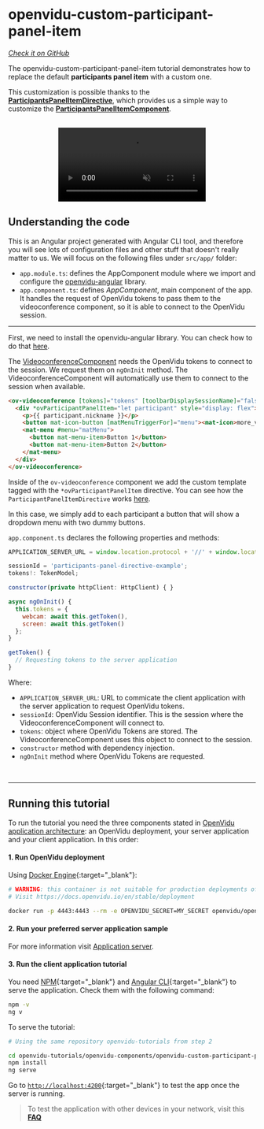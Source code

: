 # openvidu-custom-participant-panel-item

<a href="https://github.com/OpenVidu/openvidu-tutorials/tree/master/openvidu-components/openvidu-custom-participant-panel-item" target="_blank"><i class="icon ion-social-github"> Check it on GitHub</i></a>

The openvidu-custom-participant-panel-item tutorial demonstrates how to replace the default **participants panel item** with a custom one.

This customization is possible thanks to the [**ParticipantsPanelItemDirective**](api/openvidu-angular/directives/ParticipantPanelItemDirective.html), which provides us a simple way to customize the [**ParticipantsPanelItemComponent**](api/openvidu-angular/components/ParticipantPanelItemComponent.html).

<p align="center" style="margin-top: 30px">
  <video class="img-responsive" style="max-width: 80%" src="video/components/participant-panel-item.mp4" muted async loop autoplay playsinline></video>
</p>

## Understanding the code

This is an Angular project generated with Angular CLI tool, and therefore you will see lots of configuration files and other stuff that doesn't really matter to us. We will focus on the following files under `src/app/` folder:

- `app.module.ts`: defines the AppComponent module where we import and configure the [openvidu-angular](api/openvidu-angular/) library.
- `app.component.ts`: defines *AppComponent*, main component of the app. It handles the request of OpenVidu tokens to pass them to the videoconference component, so it is able to connect to the OpenVidu session.

---

First, we need to install the openvidu-angular library. You can check how to do that [here](api/openvidu-angular/).

The [VideoconferenceComponent](api/openvidu-angular/components/VideoconferenceComponent.html) needs the OpenVidu tokens to connect to the session. We request them on `ngOnInit` method. The VideoconferenceComponent will automatically use them to connect to the session when available.

```html
<ov-videoconference [tokens]="tokens" [toolbarDisplaySessionName]="false">
  <div *ovParticipantPanelItem="let participant" style="display: flex">
    <p>{{ participant.nickname }}</p>
    <button mat-icon-button [matMenuTriggerFor]="menu"><mat-icon>more_vert</mat-icon></button>
    <mat-menu #menu="matMenu">
      <button mat-menu-item>Button 1</button>
      <button mat-menu-item>Button 2</button>
    </mat-menu>
  </div>
</ov-videoconference>
```

Inside of the `ov-videoconference` component we add the custom template tagged with the `*ovParticipantPanelItem` directive. You can see how the `ParticipantPanelItemDirective` works [here](api/openvidu-angular/directives/ParticipantPanelItemDirective.html).

In this case, we simply add to each participant a button that will show a dropdown menu with two dummy buttons.

`app.component.ts` declares the following properties and methods:

```javascript
APPLICATION_SERVER_URL = window.location.protocol + '//' + window.location.hostname + ':5000/';

sessionId = 'participants-panel-directive-example';
tokens!: TokenModel;

constructor(private httpClient: HttpClient) { }

async ngOnInit() {
  this.tokens = {
    webcam: await this.getToken(),
    screen: await this.getToken()
  };
}

getToken() {
  // Requesting tokens to the server application
}
```

Where:

- `APPLICATION_SERVER_URL`: URL to commicate the client application with the server application to request OpenVidu tokens.
- `sessionId`: OpenVidu Session identifier. This is the session where the VideoconferenceComponent will connect to.
- `tokens`: object where OpenVidu Tokens are stored. The VideoconferenceComponent uses this object to connect to the session.
- `constructor` method with dependency injection.
- `ngOnInit` method where OpenVidu Tokens are requested.

<br>

---

## Running this tutorial

To run the tutorial you need the three components stated in [OpenVidu application architecture](developing-your-video-app/#openvidu-application-architecture): an OpenVidu deployment, your server application and your client application. In this order:

#### 1. Run OpenVidu deployment

Using [Docker Engine](https://docs.docker.com/engine/){:target="_blank"}:

```bash
# WARNING: this container is not suitable for production deployments of OpenVidu
# Visit https://docs.openvidu.io/en/stable/deployment

docker run -p 4443:4443 --rm -e OPENVIDU_SECRET=MY_SECRET openvidu/openvidu-dev:2.23.0
```

#### 2. Run your preferred server application sample

For more information visit [Application server](application-server/).

<div id="application-server-wrapper"></div>
<script src="js/load-common-template.js" data-pathToFile="server-application-samples.html" data-elementId="application-server-wrapper" data-runAnchorScript="false" data-useCurrentVersion="true"></script>

#### 3. Run the client application tutorial

You need [NPM](https://docs.npmjs.com/downloading-and-installing-node-js-and-npm){:target="_blank"} and [Angular CLI](https://angular.io/cli){:target="_blank"} to serve the application. Check them with the following command:

```bash
npm -v
ng v
```

To serve the tutorial:

```bash
# Using the same repository openvidu-tutorials from step 2

cd openvidu-tutorials/openvidu-components/openvidu-custom-participant-panel-item
npm install
ng serve
```

Go to [`http://localhost:4200`](http://localhost:4200){:target="_blank"} to test the app once the server is running.

> To test the application with other devices in your network, visit this **[FAQ](troubleshooting/#3-test-applications-in-my-network-with-multiple-devices)**